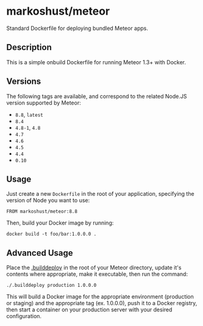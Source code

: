 # markoshust/meteor

Standard Dockerfile for deploying bundled Meteor apps.

## Description

This is a simple onbuild Dockerfile for running Meteor 1.3+ with Docker.

## Versions

The following tags are available, and correspond to the related Node.JS version supported by Meteor:

- `8.8`, `latest`
- `8.4`
- `4.8-1`, `4.8`
- `4.7`
- `4.6`
- `4.5`
- `4.4`
- `0.10`

## Usage

Just create a new `Dockerfile` in the root of your application, specifying the version of Node you want to use:

```
FROM markoshust/meteor:8.8
```

Then, build your Docker image by running:

```
docker build -t foo/bar:1.0.0.0 .
```

## Advanced Usage

Place the [.builddeploy](https://github.com/markoshust/docker-meteor/blob/master/.builddeploy) in the root of your Meteor directory, update it's contents where appropriate, make it executable, then run the command:

```
./.builddeploy production 1.0.0.0
```

This will build a Docker image for the appropriate environment (production or staging) and the appropriate tag (ex. 1.0.0.0), push it to a Docker registry, then start a container on your production server with your desired configuration.
